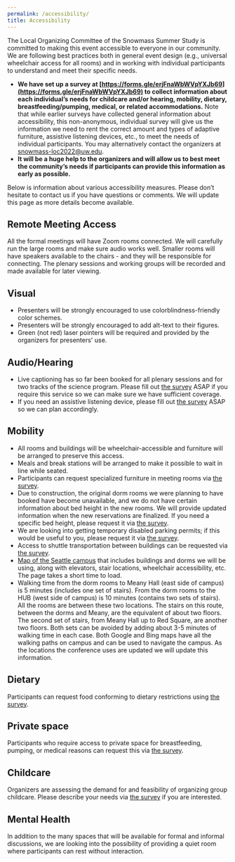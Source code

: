 ```yaml
---
permalink: /accessibility/
title: Accessibility
---
```


The Local Organizing Committee of the Snowmass Summer Study is committed to making this event accessible to everyone in our community. We are following best practices both in general event design (e.g., universal wheelchair access for all rooms) and in working with individual participants to understand and meet their specific needs.

* **We have set up a survey at [https://forms.gle/erjFnaWbWVpYXJb69](https://forms.gle/erjFnaWbWVpYXJb69) to collect information about each individual’s needs for childcare and/or hearing, mobility, dietary, breastfeeding/pumping, medical, or related accommodations.** Note that while earlier surveys have collected general information about accessibility, this non-anonymous, individual survey will give us the information we need to rent the correct amount and types of adaptive furniture, assistive listening devices, etc., to meet the needs of individual participants. You may alternatively contact the organizers at [snowmass-loc2022@uw.edu](mailto:snowmass-loc2022@uw.edu). 
* **It will be a huge help to the organizers and will allow us to best meet the community’s needs if participants can provide this information as early as possible.**

Below is information about various accessibility measures. Please don’t hesitate to contact us if you have questions or comments. We will update this page as more details become available.

## Remote Meeting Access
All the formal meetings will have Zoom rooms connected. We will carefully run the large rooms and make sure audio works well. Smaller rooms will have speakers available to the chairs - and they will be responsible for connecting. The plenary sessions and working groups will be recorded and made available for later viewing.
 
## Visual
* Presenters will be strongly encouraged to use colorblindness-friendly color schemes.
* Presenters will be strongly encouraged to add alt-text to their figures.
* Green (not red) laser pointers will be required and provided by the organizers for presenters' use.
 
## Audio/Hearing
* Live captioning has so far been booked for all plenary sessions and for two tracks of the science program. Please fill out [the survey](https://forms.gle/erjFnaWbWVpYXJb69) ASAP if you require this service so we can make sure we have sufficient coverage.
* If you need an assistive listening device, please fill out [the survey](https://forms.gle/erjFnaWbWVpYXJb69) ASAP so we can plan accordingly.
 
## Mobility
* All rooms and buildings will be wheelchair-accessible and furniture will be arranged to preserve this access. 
* Meals and break stations will be arranged to make it possible to wait in line while seated. 
* Participants can request specialized furniture in meeting rooms via [the survey](https://forms.gle/erjFnaWbWVpYXJb69).
* Due to construction, the original dorm rooms we were planning to have booked have become unavailable, and we do not have certain information about bed height in the new rooms. We will provide updated information when the new reservations are finalized. If you need a specific bed height, please request it via [the survey](https://forms.gle/erjFnaWbWVpYXJb69).
* We are looking into getting temporary disabled parking permits; if this would be useful to you, please request it via [the survey](https://forms.gle/erjFnaWbWVpYXJb69).
* Access to shuttle transportation between buildings can be requested via [the survey](https://forms.gle/erjFnaWbWVpYXJb69).
* [Map of the Seattle campus](https://depts.washington.edu/ceogis/Public/Accessibility/Map) that includes buildings and dorms we will be using, along with elevators, stair locations, wheelchair accessibility, etc. The page takes a short time to load.
* Walking time from the dorm rooms to Meany Hall (east side of campus) is 5 minutes (includes one set of stairs). From the dorm rooms to the HUB (west side of campus) is 10 minutes (contains two sets of stairs). All the rooms are between these two locations. The stairs on this route, between the dorms and Meany, are the equivalent of about two floors. The second set of stairs, from Meany Hall up to Red Square, are another two floors. Both sets can be avoided by adding about 3-5 minutes of walking time in each case. Both Google and Bing maps have all the walking paths on campus and can be used to navigate the campus. As the locations the conference uses are updated we will update this information.
 
## Dietary
Participants can request food conforming to dietary restrictions using [the survey](https://forms.gle/erjFnaWbWVpYXJb69).
 
## Private space
Participants who require access to private space for breastfeeding, pumping, or medical reasons can request this via [the survey](https://forms.gle/erjFnaWbWVpYXJb69).
 
## Childcare
Organizers are assessing the demand for and feasibility of organizing group childcare. Please describe your needs via [the survey](https://forms.gle/erjFnaWbWVpYXJb69) if you are interested.
 
## Mental Health
In addition to the many spaces that will be available for formal and informal discussions, we are looking into the possibility of providing a quiet room where participants can rest without interaction.
